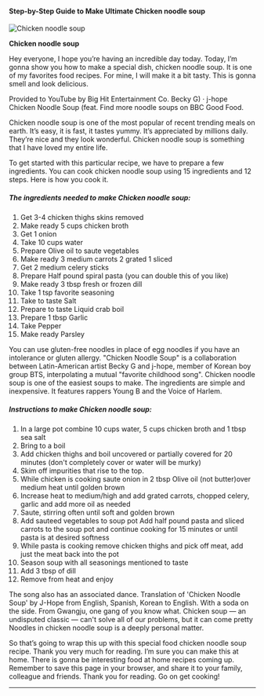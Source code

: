            

#### Step-by-Step Guide to Make Ultimate Chicken noodle soup

![Chicken noodle soup](https://img-global.cpcdn.com/recipes/469ab6490303df43/751x532cq70/chicken-noodle-soup-recipe-main-photo.jpg)

**Chicken noodle soup**

Hey everyone, I hope you’re having an incredible day today. Today, I’m gonna show you how to make a special dish, chicken noodle soup. It is one of my favorites food recipes. For mine, I will make it a bit tasty. This is gonna smell and look delicious.

Provided to YouTube by Big Hit Entertainment Co. Becky G) · j-hope Chicken Noodle Soup (feat. Find more noodle soups on BBC Good Food.

Chicken noodle soup is one of the most popular of recent trending meals on earth. It’s easy, it is fast, it tastes yummy. It’s appreciated by millions daily. They’re nice and they look wonderful. Chicken noodle soup is something that I have loved my entire life.

To get started with this particular recipe, we have to prepare a few ingredients. You can cook chicken noodle soup using 15 ingredients and 12 steps. Here is how you cook it.

##### The ingredients needed to make Chicken noodle soup:

1.  Get 3-4 chicken thighs skins removed
2.  Make ready 5 cups chicken broth
3.  Get 1 onion
4.  Take 10 cups water
5.  Prepare Olive oil to saute vegetables
6.  Make ready 3 medium carrots 2 grated 1 sliced
7.  Get 2 medium celery sticks
8.  Prepare Half pound spiral pasta (you can double this of you like)
9.  Make ready 3 tbsp fresh or frozen dill
10.  Take 1 tsp favorite seasoning
11.  Take to taste Salt
12.  Prepare to taste Liquid crab boil
13.  Prepare 1 tbsp Garlic
14.  Take Pepper
15.  Make ready Parsley

You can use gluten-free noodles in place of egg noodles if you have an intolerance or gluten allergy. "Chicken Noodle Soup" is a collaboration between Latin-American artist Becky G and j-hope, member of Korean boy group BTS, interpolating a mutual "favorite childhood song". Chicken noodle soup is one of the easiest soups to make. The ingredients are simple and inexpensive. It features rappers Young B and the Voice of Harlem.

##### Instructions to make Chicken noodle soup:

1.  In a large pot combine 10 cups water, 5 cups chicken broth and 1 tbsp sea salt
2.  Bring to a boil
3.  Add chicken thighs and boil uncovered or partially covered for 20 minutes (don't completely cover or water will be murky)
4.  Skim off impurities that rise to the top.
5.  While chicken is cooking saute onion in 2 tbsp Olive oil (not butter)over medium heat until golden brown
6.  Increase heat to medium/high and add grated carrots, chopped celery, garlic and add more oil as needed
7.  Saute, stirring often until soft and golden brown
8.  Add sauteed vegetables to soup pot Add half pound pasta and sliced carrots to the soup pot and continue cooking for 15 minutes or until pasta is at desired softness
9.  While pasta is cooking remove chicken thighs and pick off meat, add just the meat back into the pot
10.  Season soup with all seasonings mentioned to taste
11.  Add 3 tbsp of dill
12.  Remove from heat and enjoy

The song also has an associated dance. Translation of 'Chicken Noodle Soup' by J-Hope from English, Spanish, Korean to English. With a soda on the side. From Gwangju, one gang of you know what. Chicken soup — an undisputed classic — can't solve all of our problems, but it can come pretty Noodles in chicken noodle soup is a deeply personal matter.

So that’s going to wrap this up with this special food chicken noodle soup recipe. Thank you very much for reading. I’m sure you can make this at home. There is gonna be interesting food at home recipes coming up. Remember to save this page in your browser, and share it to your family, colleague and friends. Thank you for reading. Go on get cooking!

* * *